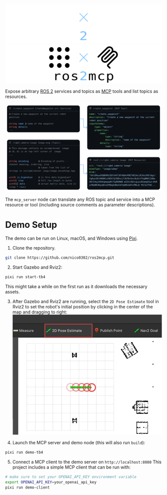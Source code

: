 ![ros2mcp](./assets/github_dark.svg#gh-dark-mode-only)
![ros2mcp](./assets/github_light.svg#gh-light-mode-only)

Expose arbitrary [ROS 2](https://www.ros.org/) services and topics as [MCP](https://modelcontextprotocol.io/) tools and list topics as resources.

![Example of ROS to MCP translation](./assets/ros2mcp_diagram.svg)

The `mcp_server` node can translate any ROS topic and service into a MCP resource or tool (including source comments as parameter descriptions).

# Demo Setup

The demo can be run on Linux, macOS, and Windows using [Pixi](https://pixi.sh/dev/installation/).

1. Clone the repository.
```bash
git clone https://github.com/nico0302/ros2mcp.git
```

2. Start Gazebo and Rviz2:
```bash
pixi run start-tb4
```
This might take a while on the first run as it downloads the necessary assets.

3. After Gazebo and Rviz2 are running, select the `2D Pose Estimate` tool in Rviz2 to set the robot's initial position by clicking in the center of the map and dragging to right:
![Rviz2 selecting 2D pose estimate](./assets/rviz.jpg)

4. Launch the MCP server and demo node (this will also run `build`):
```bash
pixi run demo-tb4
```

5. Connect a MCP client to the demo server on `http://localhost:8080`
This project includes a simple MCP client that can be run with:
```bash
# make sure to set your OPENAI_API_KEY environment variable
export OPENAI_API_KEY=your_openai_api_key
pixi run demo-client
```
